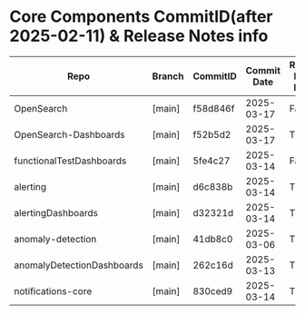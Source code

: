 # Core Components CommitID(after 2025-02-11) & Release Notes info
|              Repo              |Branch|CommitID|Commit Date| Release Notes Exists |
|--------------------------------|------|--------|-----------|----------------------|
|OpenSearch                      |[main]|f58d846f|2025-03-17 | False                |
|OpenSearch-Dashboards           |[main]|f52b5d2 |2025-03-17 | True                 |
|functionalTestDashboards        |[main]|5fe4c27 |2025-03-14 | False                |
|alerting                        |[main]|d6c838b |2025-03-14 | True                 |
|alertingDashboards              |[main]|d32321d |2025-03-14 | True                 |
|anomaly-detection               |[main]|41db8c0 |2025-03-06 | True                 |
|anomalyDetectionDashboards      |[main]|262c16d |2025-03-13 | True                 |
|notifications-core              |[main]|830ced9 |2025-03-14 | True                 |

